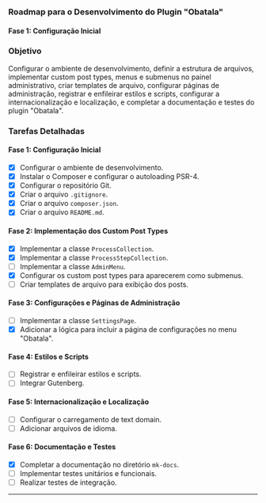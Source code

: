 ### Roadmap para o Desenvolvimento do Plugin "Obatala"

#### Fase 1: Configuração Inicial
### Objetivo

Configurar o ambiente de desenvolvimento, definir a estrutura de arquivos, implementar custom post types, menus e submenus no painel administrativo, criar templates de arquivo, configurar páginas de administração, registrar e enfileirar estilos e scripts, configurar a internacionalização e localização, e completar a documentação e testes do plugin "Obatala".

### Tarefas Detalhadas

#### Fase 1: Configuração Inicial
   - [x] Configurar o ambiente de desenvolvimento.
   - [x] Instalar o Composer e configurar o autoloading PSR-4.
   - [x] Configurar o repositório Git.
   - [x] Criar o arquivo `.gitignore`.
   - [x] Criar o arquivo `composer.json`.
   - [x] Criar o arquivo `README.md`.

#### Fase 2: Implementação dos Custom Post Types
  - [x] Implementar a classe `ProcessCollection`.
  - [x] Implementar a classe `ProcessStepCollection`.
  - [ ] Implementar a classe `AdminMenu`.
  - [x] Configurar os custom post types para aparecerem como submenus.
  - [ ] Criar templates de arquivo para exibição dos posts.

#### Fase 3: Configurações e Páginas de Administração
  - [ ] Implementar a classe `SettingsPage`.
  - [x] Adicionar a lógica para incluir a página de configurações no menu "Obatala".

#### Fase 4: Estilos e Scripts
  - [ ] Registrar e enfileirar estilos e scripts.
  - [ ] Integrar Gutenberg.

#### Fase 5: Internacionalização e Localização
  - [ ] Configurar o carregamento de text domain.
  - [ ] Adicionar arquivos de idioma.

#### Fase 6: Documentação e Testes
  - [x] Completar a documentação no diretório `mk-docs`.
  - [ ] Implementar testes unitários e funcionais.
  - [ ] Realizar testes de integração.

---